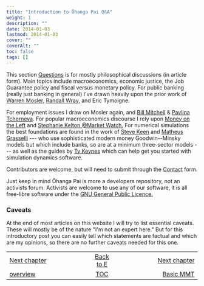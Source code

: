```yaml
---
title: "Introduction to Ōhanga Pai Q&A"
weight: 1
description: ""
date: 2014-01-03
lastmod: 2014-01-03
cover: ""
coverAlt: ""
toc: false
tags: []
---
```


This section [Questions](../) is for mostly philosophical discussions (in article 
form). Main topics include macroeconomics, economic justice, the Job Guarantee policy 
and fiscal versus monetary policy. For public banking (really just banking in 
general) I've drawn heavily upon the prior work of 
[Warren Mosler,](http://moslereconomics.com/mandatory-readings/) [Randall Wray,](http://neweconomicperspectives.org/modern-monetary-theory-primer.html) 
and Eric Tymoigne. 

For employment issues I draw on Mosler again, and 
[Bill Mitchell](http://bilbo.economicoutlook.net/blog/) & [Pavlina Tcherneva](http://pavlina-tcherneva.net/job-guarantee-faq/).
For popular macroeconomics discourse I rely upon 
[Money on the Left](https://moneyontheleft.org/) and 
[Stephanie Kelton @Market Watch.](https://podcasts.apple.com/us/podcast/best-new-ideas-in-money/id1587222768) 
For numerical simulations the best foundations are found in the work of 
[Steve Keen](https://sourceforge.net/projects/minsky/) and 
[Matheus Grasselli](https://www.ineteconomics.org/research/experts/mgrasselli) --- who 
use sophisticated modern money Goodwin--Minsky models but which include banks, so are 
at a minimum three-sector models --- as well as the guides by 
[Ty Keynes](https://www.youtube.com/c/ModellingwithMinsky) which can help get you 
started with simulation dynamics software.

Contributors are welcome, but will need to submit through the 
[Contact](/contact/) form. 

Just keep in mind Ōhanga Pai is more a developers repository, not an activists forum. Activists are welcome to use any of our software, it is all free-libre software under the 
[GNU General Public Licence.](https://www.gnu.org/licenses/gpl-3.0.en.html)

### Caveats

At the end of most articles on this website I will try to list essential caveats. 
These will mostly be of the nature "I'm not an expert here." 
But for this introductory post you can easily tell which statements are 
factual and which are my opinions, so there are no further caveats needed for 
this one.


<table style="border-collapse: collapse; border=0;">
    <colgroup>
       <col span="1" style="width: 35%;">
       <col span="1" style="width: 10%;">
       <col span="1" style="width: 35%;">
    </colgroup>
<tr style="border: 1px solid color:#0f0f0f;">
<td style="border: 1px solid color:#0f0f0f;">
<a href="../001_basic_ohangapai">Next chapter</a></td>
<td style="border: 1px solid color:#0f0f0f; text-align:center;">
<a href="../">Back to E</a></td>
<td style="border: 1px solid color:#0f0f0f; text-align:right;">
<a href="../001_basic_ohangapai">Next chapter</a></td>
</tr>
<tr style="border: 1px solid color:#0f0f0f;">
<td style="border: 1px solid color:#0f0f0f;">
<a href="./">overview</a></td>
<td style="border: 1px solid color:#0f0f0f; text-align:center;">
<a href="../">TOC</a></td>
<td style="border: 1px solid color:#0f0f0f; text-align:right;">
<a href="../001_basic_ohangapai">Basic MMT</a></td>
</tr>
</table>

